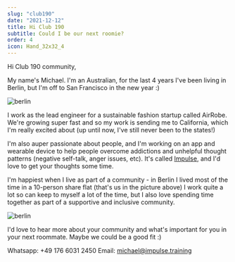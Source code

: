 ```yaml
---
slug: "club190"
date: "2021-12-12"
title: Hi Club 190
subtitle: Could I be our next roomie?
order: 4
icon: Hand_32x32_4
---
```


Hi Club 190 community,

My name's Michael. I'm an Australian, for the last 4 years I've been living in Berlin, but I'm off to San Francisco in the new year :)

![berlin](/blog-images/sharehouse.png)

I work as the lead engineer for a sustainable fashion startup called AirRobe. We're growing super fast and so my work is sending me to California, which I'm really excited about (up until now, I've still never been to the states!)

I'm also auper passionate about people, and I'm working on an app and wearable device to help people overcome addictions and unhelpful thought patterns (negative self-talk, anger issues, etc). It's called [Impulse](https://impulse.training), and I'd love to get your thoughts some time.

I'm happiest when I live as part of a community - in Berlin I lived most of the time in a 10-person share flat (that's us in the picture above) I work quite a lot so can keep to myself a lot of the time, but I also love spending time together as part of a supportive and inclusive community.

![berlin](/blog-images/about.png)

I'd love to hear more about your community and what's important for you in your next roommate. Maybe we could be a good fit :)

Whatsapp: +49 176 6031 2450
Email: michael@impulse.training
